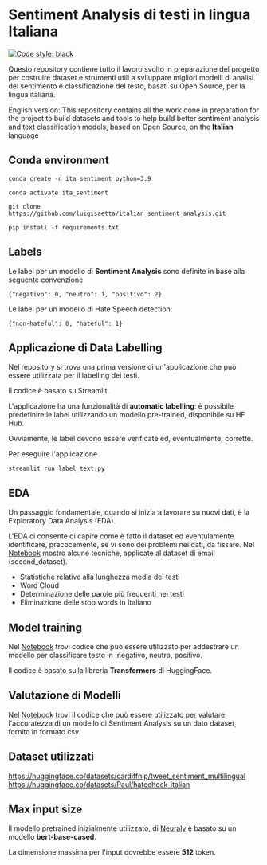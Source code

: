 # Sentiment Analysis di testi in lingua Italiana
[![Code style: black](https://img.shields.io/badge/code%20style-black-000000.svg)](https://github.com/psf/black)

Questo repository contiene tutto il lavoro svolto in preparazione del progetto per costruire dataset e strumenti utili a sviluppare migliori 
modelli di analisi del sentimento e classificazione del testo, basati su Open Source, per la lingua italiana.

English version:
This repository contains all the work done in preparation for the project to build datasets and tools to help build better sentiment 
analysis and text classification models, based on Open Source, on the **Italian** language

## Conda environment
```
conda create -n ita_sentiment python=3.9
```
```
conda activate ita_sentiment
```
```
git clone https://github.com/luigisaetta/italian_sentiment_analysis.git
```
```
pip install -f requirements.txt
```
## Labels
Le label per un modello di **Sentiment Analysis** sono definite in base alla seguente convenzione
```
{"negativo": 0, "neutro": 1, "positivo": 2}
```
Le label per un modello di Hate Speech detection:
```
{"non-hateful": 0, "hateful": 1}
```
## Applicazione di Data Labelling
Nel repository si trova una prima versione di un'applicazione che può essere utilizzata per il labelling dei testi.

Il codice è basato su Streamlit.

L'applicazione ha una funzionalità di **automatic labelling**: è possibile predefinire le label utilizzando un 
modello pre-trained, disponibile su HF Hub.

Ovviamente, le label devono essere verificate ed, eventualmente, corrette.

Per eseguire l'applicazione
```
streamlit run label_text.py
```
## EDA
Un passaggio fondamentale, quando si inizia a lavorare su nuovi dati, è la Exploratory Data Analysis (EDA).

L'EDA ci consente di capire come è fatto il dataset ed eventulamente identificare, precocemente, se vi sono dei problemi 
nei dati, da fissare.
Nel [Notebook](./eda_dataset.ipynb) mostro alcune tecniche, applicate al dataset di email (second_dataset).
* Statistiche relative alla lunghezza media dei testi
* Word Cloud
* Determinazione delle parole più frequenti nei testi
* Eliminazione delle stop words in Italiano
## Model training
Nel [Notebook](./fine_tune_sentiment.ipynb) trovi codice che può essere utilizzato per addestrare un modello per classificare 
testo in :negativo, neutro, positivo.

Il codice è basato sulla libreria **Transformers** di HuggingFace.
## Valutazione di Modelli
Nel [Notebook](./compute_accuracy.ipynb) trovi il codice che può essere utilizzato per valutare 
l'accuratezza di un modello di Sentiment Analysis su un dato dataset, fornito in formato csv.
## Dataset utilizzati
https://huggingface.co/datasets/cardiffnlp/tweet_sentiment_multilingual
https://huggingface.co/datasets/Paul/hatecheck-italian

## Max input size
Il modello pretrained inizialmente utilizzato, di 
[Neuraly](https://huggingface.co/neuraly/bert-base-italian-cased-sentiment) è basato su un modello 
**bert-base-cased**.

La dimensione massima per l'input dovrebbe essere **512** token.
